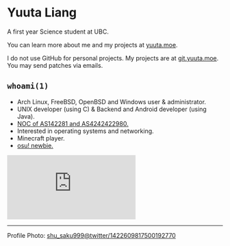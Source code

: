 # Yuuta Liang

A first year Science student at UBC.

You can learn more about me and my projects at [yuuta.moe](https://yuuta.moe).

I do not use GitHub for personal projects.  My projects are at [git.yuuta.moe](https://git.yuuta.moe). You may send patches via emails.

## `whoami(1)`

* Arch Linux, FreeBSD, OpenBSD and Windows user & administrator.
* UNIX developer (using C) & Backend and Android developer (using Java).
* [NOC of AS142281 and AS4242422980.](https://yuuta.network)
* Interested in operating systems and networking.
* Minecraft player.
* [osu! newbie.](https://osu.ppy.sh/users/23872922)

![osu sign](https://project.chinalcmod.com/osu/sig.php?colour=hexff66aa&uname=Yuuta_Liang&pp=1&countryrank&removeavmargin&darktriangles&xpbar)

---

Profile Photo: [shu_saku999@twitter/1422609817500192770](https://twitter.com/shu_saku999/status/1422609817500192770/)
